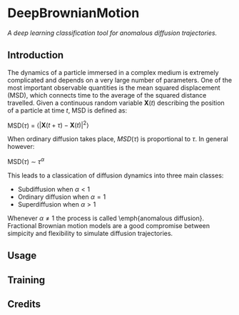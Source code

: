 # DeepBrownianMotion
*A deep learning classification tool for anomalous diffusion trajectories.*

## Introduction

The dynamics of a particle immersed in a complex medium is extremely complicated and depends on a very large number of parameters. One of the most important observable quantities is the mean squared displacement (MSD),  which connects time to the average of the squared distance travelled.
Given a continuous random variable $\boldsymbol{X}(t)$ describing the position of a particle at time $t$, MSD is defined as:

   $\mathrm{MSD}\left(\tau\right)$ $=$ $\langle\left|\boldsymbol{X}\left(t+\tau\right)-\boldsymbol{X}\left(t\right)\right|^2\rangle$

When ordinary diffusion takes place, $MSD(\tau)$ is proportional to $\tau$.
In general however:

   $\mathrm{MSD}\left(\tau\right)$ $\sim$ $\tau^\alpha$

This leads to a classication of diffusion dynamics into three main classes:

- Subdiffusion when $\alpha < 1$
- Ordinary diffusion when $\alpha = 1$
- Superdiffusion when $\alpha > 1$

Whenever $\alpha \neq 1$ the process is called \emph{anomalous diffusion}. Fractional Brownian motion models are a good compromise between simpicity and flexibility to simulate diffusion trajectories.

## Usage



## Training


## Credits


